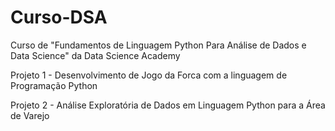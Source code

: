 # Curso-DSA


Curso de "Fundamentos de Linguagem Python Para Análise de Dados e Data Science" da Data Science Academy

Projeto 1 - Desenvolvimento de Jogo da Forca com a linguagem de Programação Python

Projeto 2 - Análise Exploratória de Dados em Linguagem Python para a Área de Varejo
